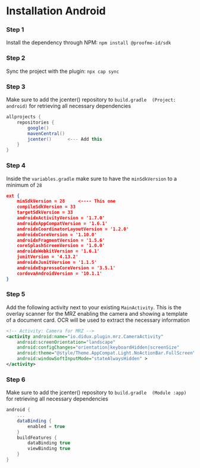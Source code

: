 # Installation Android

### Step 1
Install the dependency through NPM: `npm install @proofme-id/sdk`

### Step 2
Sync the project with the plugin: `npx cap sync`

### Step 3
Make sure to add the jcenter() repository to `build.gradle  (Project: android)`  for retrieving all necessary dependencies

```gradle
allprojects {
    repositories {
        google()
        mavenCentral()
        jcenter()      <--- Add this
    }
}
```

### Step 4
Inside the `variables.gradle` make sure to have the `minSdkVersion` to a minimum of `28`

```json
ext {
    minSdkVersion = 28     <---- This one
    compileSdkVersion = 33
    targetSdkVersion = 33
    androidxActivityVersion = '1.7.0'
    androidxAppCompatVersion = '1.6.1'
    androidxCoordinatorLayoutVersion = '1.2.0'
    androidxCoreVersion = '1.10.0'
    androidxFragmentVersion = '1.5.6'
    coreSplashScreenVersion = '1.0.0'
    androidxWebkitVersion = '1.6.1'
    junitVersion = '4.13.2'
    androidxJunitVersion = '1.1.5'
    androidxEspressoCoreVersion = '3.5.1'
    cordovaAndroidVersion = '10.1.1'
}
```

### Step 5
Add the following activity next to your existing `MainActivity`. This is the overlay scanner for the MRZ enabling the camera and showing a template of a document card. OCR will be used to extract the necessary information
```xml
<!-- Activity: Camera for MRZ -->
<activity android:name="io.didux.plugin.mrz.CameraActivity"
    android:screenOrientation="landscape"
    android:configChanges="orientation|keyboardHidden|screenSize"
    android:theme="@style/Theme.AppCompat.Light.NoActionBar.FullScreen"
    android:windowSoftInputMode="stateAlwaysHidden" >
</activity>
```

### Step 6
Make sure to add the jcenter() repository to `build.gradle  (Module :app)`  for retrieving all necessary dependencies

```gradle
android {
    ...
    dataBinding {
        enabled = true
    }
    buildFeatures {
        dataBinding true
        viewBinding true
    }
}
```